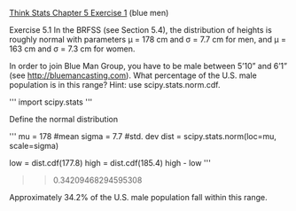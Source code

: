 [Think Stats Chapter 5 Exercise 1](http://greenteapress.com/thinkstats2/html/thinkstats2006.html#toc50) (blue men)

Exercise 5.1 
In the BRFSS (see Section 5.4), the distribution of heights is roughly normal with parameters µ = 178 cm and σ = 7.7 cm for men, and µ = 163 cm and σ = 7.3 cm for women.

In order to join Blue Man Group, you have to be male between 5’10” and 6’1” (see http://bluemancasting.com). What percentage of the U.S. male population is in this range? Hint: use scipy.stats.norm.cdf.

'''
import scipy.stats
'''

Define the normal distribution

'''
mu = 178   #mean
sigma = 7.7    #std. dev
dist = scipy.stats.norm(loc=mu, scale=sigma)

low = dist.cdf(177.8)
high = dist.cdf(185.4)
high - low
'''

>> 0.34209468294595308

Approximately 34.2% of the U.S. male population fall within this range.

